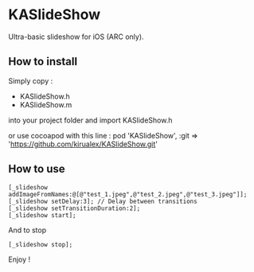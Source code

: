 # KASlideShow

Ultra-basic slideshow for iOS (ARC only). 

## How to install

Simply copy : 
 * KASlideShow.h
 * KASlideShow.m

into your project folder and import KASlideShow.h

or use cocoapod with this line :
    pod 'KASlideShow', :git => 'https://github.com/kirualex/KASlideShow.git'

## How to use

    [_slideshow addImageFromNames:@[@"test_1.jpeg",@"test_2.jpeg",@"test_3.jpeg"]];
    [_slideshow setDelay:3]; // Delay between transitions
    [_slideshow setTransitionDuration:2];
    [_slideshow start];

And to stop
    
    [_slideshow stop];


Enjoy !